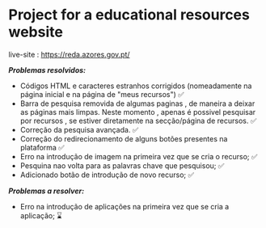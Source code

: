 # Project for a educational resources website 
live-site : https://reda.azores.gov.pt/

***Problemas resolvidos:***
- Códigos HTML e caracteres estranhos corrigidos (nomeadamente na página inicial e na página de "meus recursos") :white_check_mark: 
- Barra de pesquisa removida de algumas paginas , de maneira a deixar as páginas mais limpas. Neste momento , apenas é possivel pesquisar por recursos , se estiver diretamente na secção/página de recursos. :white_check_mark: 
 - Correção da pesquisa avançada. :white_check_mark: 
- Correção do redirecionamento de alguns botões presentes na plataforma :white_check_mark:
- Erro na introdução de imagem na primeira vez que se cria o recurso; :white_check_mark:
- Pesquina nao volta para as palavras chave que pesquisou; :white_check_mark:
- Adicionado botão de introdução de novo recurso; :white_check_mark:

***Problemas a resolver:***
- Erro na introdução de aplicações na primeira vez que se cria a aplicação; :hourglass:






